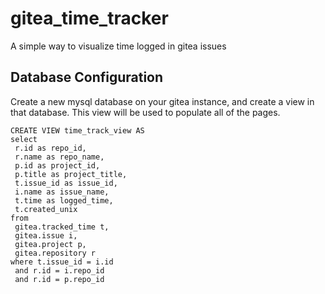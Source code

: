 # gitea_time_tracker
A simple way to visualize time logged in gitea issues

## Database Configuration
Create a new mysql database on your gitea instance, and create a view in that database.  This view will be used to populate all of the pages.

```
CREATE VIEW time_track_view AS
select
 r.id as repo_id,
 r.name as repo_name,
 p.id as project_id,
 p.title as project_title,
 t.issue_id as issue_id,
 i.name as issue_name,
 t.time as logged_time,
 t.created_unix
from
 gitea.tracked_time t,
 gitea.issue i,
 gitea.project p,
 gitea.repository r
where t.issue_id = i.id
 and r.id = i.repo_id
 and r.id = p.repo_id
```


